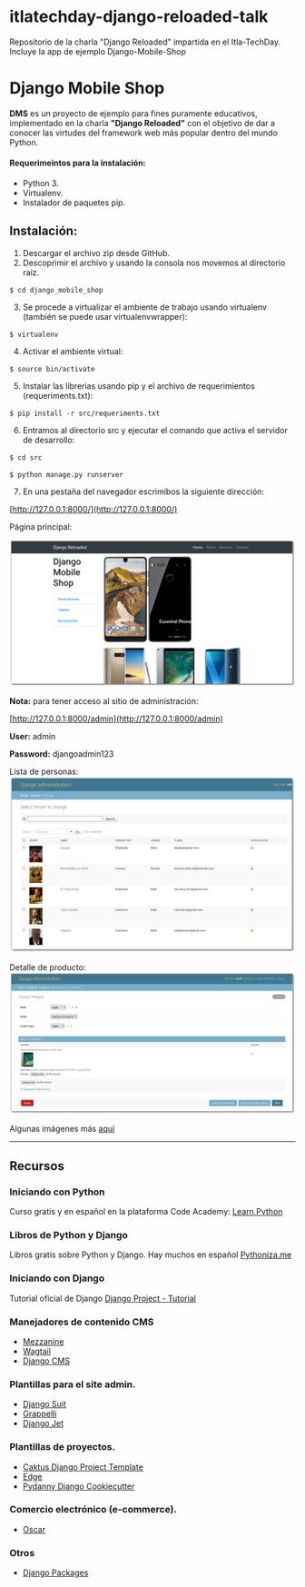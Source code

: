 # itlatechday-django-reloaded-talk
Repositorio de la charla "Django Reloaded" impartida en el Itla-TechDay.  Incluye la app de ejemplo Django-Mobile-Shop

# Django Mobile Shop
**DMS** es un proyecto de ejemplo para fines puramente educativos, implementado en la charla **"Django Reloaded"** con el objetivo de dar a conocer las virtudes del framework web más popular dentro del mundo Python.


#### Requerimeintos para la instalación:  

- Python 3.
- Virtualenv.
- Instalador de paquetes pip.

## Instalación:


1. Descargar el archivo zip desde GitHub.
2. Descoprimir el archivo y usando la consola nos movemos al directorio raiz.

```
$ cd django_mobile_shop
```

3. Se procede a virtualizar el ambiente de trabajo usando virtualenv (también se puede usar virtualenvwrapper):

```
$ virtualenv
```

4. Activar el ambiente virtual:

```
$ source bin/activate
```

5. Instalar las librerias usando pip y el archivo de requerimientos (requeriments.txt):

```
$ pip install -r src/requeriments.txt
```

6. Entramos al directorio src y ejecutar el comando que activa el servidor de desarrollo:

```
$ cd src
```

```
$ python manage.py runserver
```

7. En una pestaña del navegador escrimibos la siguiente dirección:

[http://127.0.0.1:8000/](http://127.0.0.1:8000/)


Página principal:

![home_page](https://github.com/emilioferreyra/pycaribbean-django-reloaded-talk/blob/master/src/docs/screenshots/home-page.png)




**Nota:** para tener acceso al sitio de administración:

[http://127.0.0.1:8000/admin](http://127.0.0.1:8000/admin)

**User:** admin

**Password:** djangoadmin123



Lista de personas:
![persons_list](https://github.com/emilioferreyra/pycaribbean-django-reloaded-talk/blob/master/src/docs/screenshots/person-list.png)


Detalle de producto:
![products_detail](https://github.com/emilioferreyra/pycaribbean-django-reloaded-talk/blob/master/src/docs/screenshots/product-detail.png)

Algunas imágenes más [aquí](https://github.com/emilioferreyra/pycaribbean-django-reloaded-talk/tree/master/src/docs/screenshots)


---
## Recursos

### Iniciando con Python

Curso gratis y en español en la plataforma Code Academy: [Learn Python](https://www.codecademy.com/learn/python)

### Libros de Python y Django

Libros gratis sobre Python y Django. Hay muchos en español [Pythoniza.me](https://pythoniza.me/category/libros/)

### Iniciando con Django

Tutorial oficial de Django [Django Project - Tutorial](https://docs.djangoproject.com/en/1.11/intro/tutorial01/)


### Manejadores de contenido CMS

* [Mezzanine](http://mezzanine.jupo.org/)
* [Wagtail](https://wagtail.io/)
* [Django CMS](https://www.django-cms.org)

### Plantillas para el site admin.

* [Django Suit](http://djangosuit.com/)
* [Grappelli](http://grappelliproject.com/)
* [Django Jet](http://jet.geex-arts.com/)

### Plantillas de proyectos.

* [Caktus Django Project Template](https://github.com/caktus/django-project-template)
* [Edge](https://github.com/arocks/edge)
* [Pydanny Django Cookiecutter](https://github.com/pydanny/cookiecutter-django)

### Comercio electrónico (e-commerce).

* [Oscar](http://oscarcommerce.com/)

### Otros

* [Django Packages](https://djangopackages.org/)
